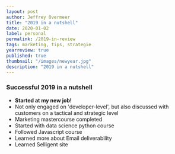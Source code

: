 ```yaml
---
layout: post
author: Jeffrey Overmeer
title: "2019 in a nutshell"
date: 2020-01-02
label: personal
permalink: /2019-in-review
tags: marketing, tips, strategie
yearreview: true
published: true
thumbnail: "/images/newyear.jpg"
description: "2019 in a nutshell"
---
```


### Successful 2019 in a nutshell
- <b>Started at my new job! </b>
- Not only engaged on 'developer-level', but also discussed with customers on a tactical and strategic level
- Marketing mastercourse completed
- Started with data science python course
- Followed Javascript course
- Learned more about Email deliverability
- Learned Selligent site

